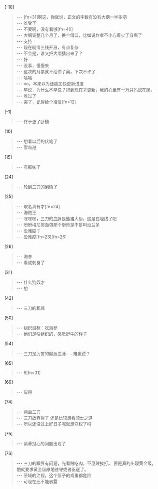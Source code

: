 
[-10] 
>--- [fn=31]啊这，你就说，正文的字数有没有大纲一半多吧<br>
>--- 难受了<br>
>--- 不要啊，没有看够[fn=40]<br>
>--- 大纲调整几个月了，换个借口，比如说作者不小心着火了自燃了<br>
>--- 支持<br>
>--- 现在剧情三线开展，有点复杂<br>
>--- 不会是，谁又把大纲猜出来了？<br>
>--- 好<br>
>--- 没事，慢慢来<br>
>--- 这次的月票就不给你了奥，下次不许了<br>
>--- 哈哈<br>
>--- no，本来以为还能加快更新进度<br>
>--- 早说，为什么不早说？拖到现在才更新，我的心里有一万只蚂蚁在爬。<br>
>--- 难过了<br>
>--- 哭了，记得给个准信[fn=12]<br>

[-1] 
>--- 终于更了卧槽<br>

[10] 
>--- 想看以后的伏笔了<br>
>--- 雪鸟港<br>

[15] 
>--- 有那味了<br>

[24] 
>--- 轮到三刀的剧情了<br>

[25] 
>--- 取名真有才[fn=24]<br>
>--- 海贼王<br>
>--- 嘿嘿嘿，三刀的血脉是熊猫大厨，这是在埋线了吧<br>
>--- 盼盼梅尼耶面包那个厨师是不是叫没兰多<br>
>--- 没难度？<br>
>--- 没难度[fn=23][fn=26]<br>

[26] 
>--- 海参<br>
>--- 看成刺身了<br>

[31] 
>--- 什么狗奴才<br>
>--- 想<br>

[42] 
>--- 三刀的机缘<br>

[50] 
>--- 组织目标：吃海参<br>
>--- 他们是啥组织的，感觉挺牛的样子<br>

[54] 
>--- 三刀是厉害的魔厨血脉……难道说？<br>

[65] 
>--- 6[fn=31]<br>

[69] 
>--- 应得<br>

[74] 
>--- 两面三刀<br>
>--- 三刀放弃得了 还是比较想看骑士之道<br>
>--- 所以还没过上好日子呢就想夺权了吗<br>

[75] 
>--- 紫蒂担心的问题出现了<br>

[76] 
>--- 三刀的眼界有问题，光看贼吃肉，不见贼挨打。
要是真的出现黄金级，怕就要求黄金级原地驻守或者驱逐了。<br>
>--- 圣域的注视，这个篮子的鸡蛋都危险<br>
>--- 可现在还不能暴露<br>
